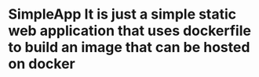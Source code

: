 # SimpleApp It is just a simple static web application that uses dockerfile to build an image that can be hosted on docker
